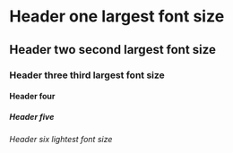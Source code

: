 # Header one  largest font size
## Header two second largest font size
### Header three  third largest font size
#### Header four
##### Header five
###### Header six lightest font size
